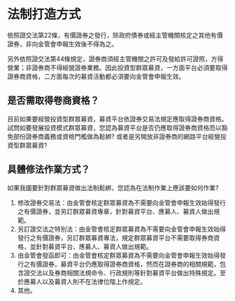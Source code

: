 # 法制打造方式

依照證交法第22條，有價證券之發行，除政府債券或經主管機關核定之其他有價證券，非向金管會申報生效後不得為之。

另外依照證交法第44條規定，證券商須經主管機關之許可及發給許可證照，方得營業；非證券商不得經營證券業務。因此投資型群眾募資，一方面平台必須要取得證券商資格，二方面每次的募資活動都必須要向金管會申報生效。

## 是否需取得卷商資格？

目前如果要經營投資型群眾募資，募資平台依證券交易法規定應取得證券商資格。試問如要發展投資模式群眾募資，您認為募資平台是否仍應取得證券商資格而以豁免部份證券商義務或資格門檻做為鬆綁? 或者是另開放非證券商的網路平台經營投資型群眾募資?


## 具體修法作業方式？

如果我國要針對群眾募資做出法制鬆綁，您認為在法制作業上應該要如何作業? 

1. 修改證券交易法：由金管會核定群眾募資為不需要向金管會申報生效始得發行之有價證券，並另訂群眾募資專章，針對募資平台、應募人、募資人做出規範。
2. 另訂證交法之特別法：由金管會核定群眾募資為不需要向金管會申報生效始得發行之有價證券，另訂群眾募資專法，規定群眾募資平台不需要取得券商資格，並針對募資平台、應募人、募資人做出規範。
3. 由金管會發函即可：由金管會核定群眾募資為不需要向金管會申報生效始得發行之有價證券，募資平台仍應取得證券商資格，然而在證券商的相關規範，包含證交法以及券商相關法規命令、行政規則等針對募資平台做出特殊規定。至於應募人以及募資人則不在法律位階上作規定。
4. 其他。